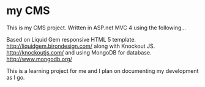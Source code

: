 my CMS
=====
This is my CMS project.
Written in ASP.net MVC 4 using the following...

Based on Liquid Gem responsive HTML 5 template. http://liquidgem.birondesign.com/
along with Knockout JS. http://knockoutjs.com/
and using MongoDB for database. http://www.mongodb.org/

This is a learning project for me and I plan on documenting my development as I go.

